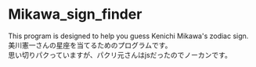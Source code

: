 # Mikawa_sign_finder
This program is designed to help you guess Kenichi Mikawa's zodiac sign.<br>
美川憲一さんの星座を当てるためのプログラムです。<br>思い切りパクっていますが、パクリ元さんはjsだったのでノーカンです。

